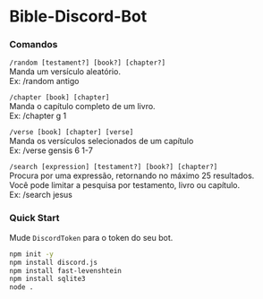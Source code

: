 # Bible-Discord-Bot

### Comandos

```/random [testament?] [book?] [chapter?]```  
Manda um versículo aleatório.  
Ex: /random antigo

```/chapter [book] [chapter]```  
Manda o capítulo completo de um livro.  
Ex: /chapter g 1

```/verse [book] [chapter] [verse]```  
Manda os versículos selecionados de um capítulo  
Ex: /verse gensis 6 1-7

```/search [expression] [testament?] [book?] [chapter?]```  
Procura por uma expressão, retornando no máximo 25 resultados.  
Você pode limitar a pesquisa por testamento, livro ou capítulo.  
Ex: /search jesus

### Quick Start
Mude ```DiscordToken``` para o token do seu bot.

```bash
npm init -y
npm install discord.js
npm install fast-levenshtein
npm install sqlite3
node .
```
